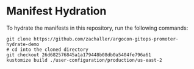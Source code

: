 # Manifest Hydration

To hydrate the manifests in this repository, run the following commands:

```shell
git clone https://github.com/zachaller/argocon-gitops-promoter-hydrate-demo
# cd into the cloned directory
git checkout 26d682576845a1a179448b08db0a5404fe796a61
kustomize build ./user-configuration/production/us-east-2
```
